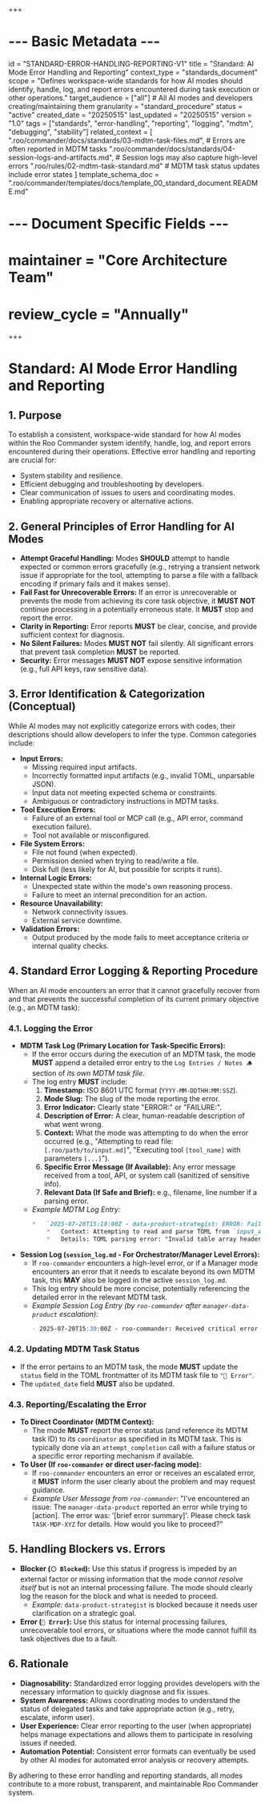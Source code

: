 +++
# --- Basic Metadata ---
id = "STANDARD-ERROR-HANDLING-REPORTING-V1"
title = "Standard: AI Mode Error Handling and Reporting"
context_type = "standards_document"
scope = "Defines workspace-wide standards for how AI modes should identify, handle, log, and report errors encountered during task execution or other operations."
target_audience = ["all"] # All AI modes and developers creating/maintaining them
granularity = "standard_procedure"
status = "active"
created_date = "20250515"
last_updated = "20250515"
version = "1.0"
tags = ["standards", "error-handling", "reporting", "logging", "mdtm", "debugging", "stability"]
related_context = [
    ".roo/commander/docs/standards/03-mdtm-task-files.md", # Errors are often reported in MDTM tasks
    ".roo/commander/docs/standards/04-session-logs-and-artifacts.md", # Session logs may also capture high-level errors
    ".roo/rules/02-mdtm-task-standard.md" # MDTM task status updates include error states
]
template_schema_doc = ".roo/commander/templates/docs/template_00_standard_document.README.md"
# --- Document Specific Fields ---
# maintainer = "Core Architecture Team"
# review_cycle = "Annually"
+++

# Standard: AI Mode Error Handling and Reporting

## 1. Purpose

To establish a consistent, workspace-wide standard for how AI modes within the Roo Commander system identify, handle, log, and report errors encountered during their operations. Effective error handling and reporting are crucial for:

*   System stability and resilience.
*   Efficient debugging and troubleshooting by developers.
*   Clear communication of issues to users and coordinating modes.
*   Enabling appropriate recovery or alternative actions.

## 2. General Principles of Error Handling for AI Modes

*   **Attempt Graceful Handling:** Modes **SHOULD** attempt to handle expected or common errors gracefully (e.g., retrying a transient network issue if appropriate for the tool, attempting to parse a file with a fallback encoding if primary fails and it makes sense).
*   **Fail Fast for Unrecoverable Errors:** If an error is unrecoverable or prevents the mode from achieving its core task objective, it **MUST NOT** continue processing in a potentially erroneous state. It **MUST** stop and report the error.
*   **Clarity in Reporting:** Error reports **MUST** be clear, concise, and provide sufficient context for diagnosis.
*   **No Silent Failures:** Modes **MUST NOT** fail silently. All significant errors that prevent task completion **MUST** be reported.
*   **Security:** Error messages **MUST NOT** expose sensitive information (e.g., full API keys, raw sensitive data).

## 3. Error Identification & Categorization (Conceptual)

While AI modes may not explicitly categorize errors with codes, their descriptions should allow developers to infer the type. Common categories include:

*   **Input Errors:**
    *   Missing required input artifacts.
    *   Incorrectly formatted input artifacts (e.g., invalid TOML, unparsable JSON).
    *   Input data not meeting expected schema or constraints.
    *   Ambiguous or contradictory instructions in MDTM tasks.
*   **Tool Execution Errors:**
    *   Failure of an external tool or MCP call (e.g., API error, command execution failure).
    *   Tool not available or misconfigured.
*   **File System Errors:**
    *   File not found (when expected).
    *   Permission denied when trying to read/write a file.
    *   Disk full (less likely for AI, but possible for scripts it runs).
*   **Internal Logic Errors:**
    *   Unexpected state within the mode's own reasoning process.
    *   Failure to meet an internal precondition for an action.
*   **Resource Unavailability:**
    *   Network connectivity issues.
    *   External service downtime.
*   **Validation Errors:**
    *   Output produced by the mode fails to meet acceptance criteria or internal quality checks.

## 4. Standard Error Logging & Reporting Procedure

When an AI mode encounters an error that it cannot gracefully recover from and that prevents the successful completion of its current primary objective (e.g., an MDTM task):

### 4.1. Logging the Error

*   **MDTM Task Log (Primary Location for Task-Specific Errors):**
    *   If the error occurs during the execution of an MDTM task, the mode **MUST** append a detailed error entry to the `Log Entries / Notes 🪵` section of *its own MDTM task file*.
    *   The log entry **MUST** include:
        1.  **Timestamp:** ISO 8601 UTC format (`YYYY-MM-DDTHH:MM:SSZ`).
        2.  **Mode Slug:** The slug of the mode reporting the error.
        3.  **Error Indicator:** Clearly state "ERROR:" or "FAILURE:".
        4.  **Description of Error:** A clear, human-readable description of what went wrong.
        5.  **Context:** What the mode was attempting to do when the error occurred (e.g., "Attempting to read file: `[.roo/path/to/input.md]`", "Executing tool `[tool_name]` with parameters `[...]`").
        6.  **Specific Error Message (If Available):** Any error message received from a tool, API, or system call (sanitized of sensitive info).
        7.  **Relevant Data (If Safe and Brief):** e.g., filename, line number if a parsing error.
    *   *Example MDTM Log Entry:*
        ```markdown
        *   `2025-07-20T15:10:00Z - data-product-strategist: ERROR: Failed to parse input artifact.`
            *   Context: Attempting to read and parse TOML from `input_artifacts` (path: `[.roo/commander/sessions/SESSION-XYZ/artifacts/notes/brief.md]`).
            *   Details: TOML parsing error: "Invalid table array header on line 5".
        ```
*   **Session Log (`session_log.md` - For Orchestrator/Manager Level Errors):**
    *   If `roo-commander` encounters a high-level error, or if a Manager mode encounters an error that it needs to escalate beyond its own MDTM task, this **MAY** also be logged in the active `session_log.md`.
    *   This log entry should be more concise, potentially referencing the detailed error in the relevant MDTM task.
    *   *Example Session Log Entry (by `roo-commander` after `manager-data-product` escalation):*
        ```markdown
        - 2025-07-20T15:30:00Z - roo-commander: Received critical error report from `manager-data-product` for MDTM task `TASK-MDP-XYZ`. Details in task log. User notified.
        ```

### 4.2. Updating MDTM Task Status
*   If the error pertains to an MDTM task, the mode **MUST** update the `status` field in the TOML frontmatter of its MDTM task file to `"🔴 Error"`.
*   The `updated_date` field **MUST** also be updated.

### 4.3. Reporting/Escalating the Error

*   **To Direct Coordinator (MDTM Context):**
    *   The mode **MUST** report the error status (and reference its MDTM task ID) to its `coordinator` as specified in its MDTM task. This is typically done via an `attempt_completion` call with a failure status or a specific error reporting mechanism if available.
*   **To User (If `roo-commander` or direct user-facing mode):**
    *   If `roo-commander` encounters an error or receives an escalated error, it **MUST** inform the user clearly about the problem and may request guidance.
    *   *Example User Message from `roo-commander`*: "I've encountered an issue: The `manager-data-product` reported an error while trying to [action]. The error was: '[brief error summary]'. Please check task `TASK-MDP-XYZ` for details. How would you like to proceed?"

## 5. Handling Blockers vs. Errors

*   **Blocker (`⚪ Blocked`):** Use this status if progress is impeded by an external factor or missing information that the mode *cannot resolve itself* but is not an internal processing failure. The mode should clearly log the reason for the block and what is needed to proceed.
    *   *Example:* `data-product-strategist` is blocked because it needs user clarification on a strategic goal.
*   **Error (`🔴 Error`):** Use this status for internal processing failures, unrecoverable tool errors, or situations where the mode cannot fulfill its task objectives due to a fault.

## 6. Rationale

*   **Diagnosability:** Standardized error logging provides developers with the necessary information to quickly diagnose and fix issues.
*   **System Awareness:** Allows coordinating modes to understand the status of delegated tasks and take appropriate action (e.g., retry, escalate, inform user).
*   **User Experience:** Clear error reporting to the user (when appropriate) helps manage expectations and allows them to participate in resolving issues if needed.
*   **Automation Potential:** Consistent error formats can eventually be used by other AI modes for automated error analysis or recovery attempts.

By adhering to these error handling and reporting standards, all modes contribute to a more robust, transparent, and maintainable Roo Commander system.